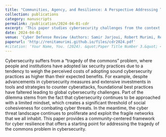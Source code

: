 ```yaml
---
title: "Communities, Agency, and Resilience: A Perspective Addressing Tragedy of the Cyber Commons"
collection: publications
category: manuscripts
permalink: /publication/2024-04-01-cdr
excerpt: 'This paper studies cybersecurity challenges from the context of the tragedy of the commons. Who is responsible for cybersecurity?'
date: 2024-04-01
venue: 'Cyber Defense Review (Authors: Samir Jarjoui, Robert Murimi, Renita Murimi)'
paperurl: 'http://renitamurimi.github.io/files/cdr2024.pdf'
#citation: 'Your Name, You. (2024). &quot;Paper Title Number 3.&quot; <i>GitHub Journal of Bugs</i>. 1(3).'
---
```


Cybersecurity suffers from a “tragedy of the commons” problem, where people and institutions have adopted lax security practices due to a tendency to weigh the perceived costs of adopting sound cybersecurity practices as higher than their expected benefits. For example, despite advancements in cybersecurity measures and extensive investments in tools and strategies to counter cyberattacks, foundational best practices have faltered leading to global cybersecurity challenges. Part of the dilemma stems from the fact that cybersecurity continues to be approached with a limited mindset, which creates a significant threshold of social cohesiveness for combating cyber threats. In the meantime, the cyber threat landscape continues to proliferate and exploit the fragile networks that we all inhabit. This paper provides a community-centered framework for cyber resilience that offers a starting point for addressing the tragedy of the commons problem in cybersecurity. 
